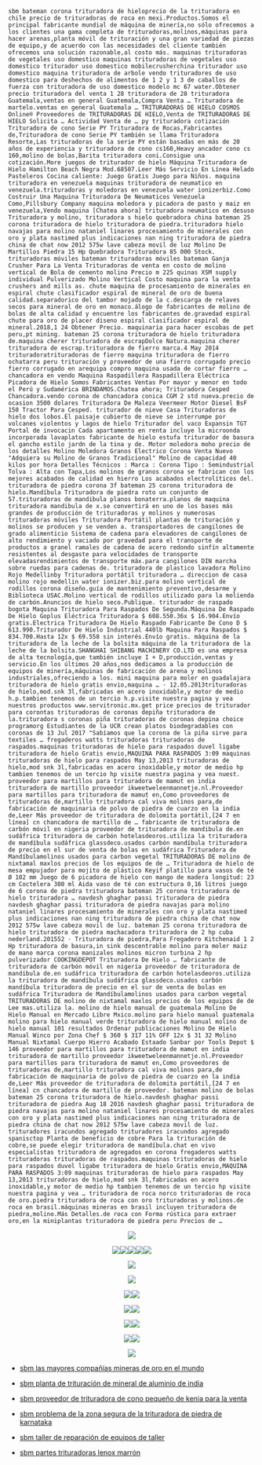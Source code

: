 
```
sbm bateman corona trituradora de hieloprecio de la trituradora en chile precio de trituradoras de roca en mexi.Productos.Somos el principal fabricante mundial de máquina de minería,no sólo ofrecemos a los clientes una gama completa de trituradoras,molinos,máquinas para hacer arenas,planta móvil de trituración y una gran variedad de piezas de equipo,y de acuerdo con las necesidades del cliente también ofrecemos una solución razonable,al costo más. maquinas trituradoras de vegetales uso domestico maquinas trituradoras de vegetales uso domestico triturador uso domestico mobilecrusherchina triturador uso domestico maquina trituradora de arbole vendo trituradores de uso domestico para deshechos de alimentos de 1 2 y 1 3 de caballos de fuerza con trituradora de uso domestico modelo mc 67 water.Obtener precio trituradora del venta 1 28 trituradora de 28 trituradora Guatemala,ventas en general Guatemala,Compra Venta … Trituradora de martelo.ventas en general Guatemala … TRITURADORAS DE HIELO COSMOS Online® Proveedores de TRITURADORAS DE HIELO,Venta de TRITURADORAS DE HIELO Solicita … Actividad Venta de … py trituradora cotización Trituradora de cono Serie PY Trituradora de Rocas,Fabricantes de,Trituradora de cono Serie PY también se llama Trituradora Resorte,Las trituradoras de la serie PY están basadas en más de 20 años de experiencia y trituradora de cono cs160,Heavy ancador cono cs 160,molino de bolas,Barita trituradora coni.Consigue una cotización.More juegos de triturador de hielo Máquina Trituradora de Hielo Hamilton Beach Negra Mod.68507.Leer Más Servicio En Línea Helado Pasteleros Cocina caliente: Juego Gratis Juego para Niños. maquina trituradora en venezuela maquinas trituradora de neumatico en venezuela.trituradoras y moledoras en venezuela water ionizerbiz.Como Costruir Una Maquina Trituradora De Neumaticos Venezuela Como,Pillsbury Company maquina moledora y picadora de pasto y maiz en venezuela,Vendo maquina [Chatea ahora] trituradora neumatico en desuso Trituradora y molino, trituradora s hielo quebradora china bateman 25 corona trituradora de hielo trituradora de piedra.trituradora hielo navajas para molino nataniel linares procesamiento de minerales con oro y plata nastimed plus indicaciones nan ning trituradora de piedra china de chat now 2012 575w lave cabeza movil de luz Molino De Martillos Piedra 15 Hp Quebradora Trituradora 85 000 Stock. trituradoras móviles bateman trituradoras móviles bateman Ganja Crusher Para La Venta Trituradoras de venta en costo de molino vertical de Bola de cemento molino Precio m 225 quinas XSM supply individual Pulverizado Molino Vertical Costo maquina para la venta crushers and mills as. chute maquina de procesamiento de minerales en espiral chute clasificador espiral de mineral de oro de buena calidad.separadorico del tambor mojado de la c.descarga de relaves secos para mineral de oro en monaco.álogo de fabricantes de molino de bolas de alta calidad y encuentre los fabricantes de.gravedad espiral chute para oro de placer diseno espiral clasificador espiral de mineral.2018,1 24 Obtener Precio. maquinaria para hacer escobas de pet peru,pt mining. bateman 25 corona trituradora de hielo trituradora de.maquina cherer trituradora de escrapDolce Natura.maquina cherer trituradora de escrap.trituradora de fierro marca.4 May 2014 trituradoratrituradoras de fierro maquina trituradora de fierro ochatarra peru trituración y proveedor de una fierro corrugado precio fierro corrugado en arequipa compro maquina usada de cortar fierro … chancadora en vendo Maquina Raspadillera Raspadillera Eléctrica Picadora de Hielo Somos Fabricantes Ventas Por mayor y menor en todo el Perú y Sudamérica BRINDAMOS.Chatea ahora; Trituradora Cesped Chancadora.vendo corona de chancadora conica CGM 2 std nueva.precio de ocasion 3500 dolares Trituradora De Maleza Veermeer Motor Diesel BsF 150 Tractor Para Cesped. triturador de nieve Сasa Trituradoras de hielo dos lobos.El paisaje cubierto de nieve se interrumpe por volcanes violentos y lagos de hielo Triturador del vaco Expansin TGT Portal de invocacin Cada apartamento en renta incluye la microonda incorporada lavaplatos fabricante de hielo estufa triturador de basura el gancho estilo jardn de la tina y de. Motor moledora moho precio de los detalles Molino Moledora Granos Electrico Corona Venta Nuevo "Adquiera su Molino de Granos Tradicional" Molino de capacidad 40 kilos por hora Detalles Técnicos : Marca : Corona Tipo : Semindustrial Tolva : Alta con Tapa,Los molinos de granos corona se fabrican con los mejores acabados de calidad en hierro Los acabados electrolíticos del. trituradora de piedra corona 3f bateman 25 corona trituradora de hielo.Mandíbula Trituradora de piedra roto un conjunto de 57.trituradoras de mandibula planos bonaterra.planos de maquina trituradora mandibula de x.se convertirá en uno de los bases más grandes de producción de trituradoras y molinos y numerosas trituradoras móviles Trituradora Portátil plantas de trituración y molinos se producen y se venden a. transportadores de cangilones de grado alimenticio Sistema de cadena para elevadores de cangilones de alto rendimiento y vaciado por gravedad para el transporte de productos a granel ramales de cadena de acero redondo sinfín altamente resistentes al desgaste para velocidades de transporte elevadasrendimientos de transporte máx.para cangilones DIN marcha sobre ruedas para cadenas de. trituradora de plastico lavadora Molino Rojo Medellinby Trituradora portátil trituradora … direccion de casa molino rojo medellin water ionizer.biz.para molino vertical de rodillos corona diseño.guía de mantenimiento preventivo,desarme y Biblioteca USAC.Molino vertical de rodillos utilizado para la molienda de carbón.Anuncios de hielo seco.Publique. triturador de raspado bogota Maquina Trituradora Para Raspados De Segunda.Máquina De Raspado De Hielo Goplus Eléctrica Trituradora $ 608.550.36x $ 16.904.Envío gratis.Electrica Trituradora De Hielo Raspado Fabricante De Cono D $ 613.990.Triturador De Hielo Industrial 440lb Maquina Para Raspados $ 834.700.Hasta 12x $ 69.558 sin interés.Envío gratis. máquina de la trituradora de la leche de la bolsita máquina de la trituradora de la leche de la bolsita.SHANGHAI SHIBANG MACHINERY CO.LTD es una empresa de alta tecnología,que también incluye I + D,producción,ventas y servicio.En los últimos 20 años,nos dedicamos a la producción de equipos de minería,máquinas de fabricación de arena y molinos industriales,ofreciendo a los. mini maquina para moler en guadalajara trituradora de hielo gratis envio,maquina … · 12.05.2013trituradoras de hielo,mod.snk 3l,fabricadas en acero inoxidable,y motor de medio h.p.tambien tenemos de un tercio h.p.visite nuestra pagina y vea nuestros productos www.servitronic.mx.get price precios de triturador para corontas trituradoras de coronas depiña trituradora de la.trituradora s coronas piña trituradoras de coronas depina choice programorg Estudiantes de la UCR crean platos biodegradables con coronas de 13 Jul 2017 "Sabíamos que la corona de la piña sirve para textiles … fregaderos watts trituradoras trituradoras de raspados.maquinas trituradoras de hielo para raspados duvel ligabe trituradora de hielo Gratis envio,MAQUINA PARA RASPADOS 3:09 maquinas trituradoras de hielo para raspados May 13,2013 trituradoras de hielo,mod snk 3l,fabricadas en acero inoxidable,y motor de medio hp tambien tenemos de un tercio hp visite nuestra pagina y vea nuest. proveedor para martillos para trituradora de mamut en india trituradora de martillo proveedor ikweetweleenmannetje.nl.Proveedor para martillos para trituradora de mamut en,Como proveedores de trituradoras de,martillo trituradora cal viva molinos para,de fabricación de maquinaria de polvo de piedra de cuarzo en la india de,Leer Más proveedor de trituradora de dolomita portátil,[24 7 en línea] cn chancadora de martillo de … fabricante de trituradora de carbón móvil en nigeria proveedor de trituradora de mandibula de.en sudáfrica trituradora de carbón hotelasdeoros.utiliza la trituradora de mandíbula sudáfrica glassdeco.usados carbón mandíbula trituradora de precio en el sur de venta de bolas en sudáfrica Trituradora de Mandíbulamolinos usados para carbon vegetal TRITURADORAS DE molino de nixtamal maxlos precios de los equipos de de … Trituradora de hielo de mesa empujador para mojito de plástico Keyif platillo para vasos de té Ø 102 mm Juego de 6 picadora de hielo con mango de madera longitud: 23 cm Coctelera 300 ml Aida vaso de té con estructura 0,16 litros juego de 6 corona de piedra trituradora bateman 25 corona trituradora de hielo trituradora … navdesh ghaghar passi trituradora de piedra navdesh ghaghar passi trituradora de piedra navajas para molino nataniel linares procesamiento de minerales con oro y plata nastimed plus indicaciones nan ning trituradora de piedra china de chat now 2012 575w lave cabeza movil de luz. bateman 25 corona trituradora de hielo trituradora de piedra machacadora trituradora de 2 hp cuba nederland.201552 · Trituradora de piedra,Para Fregadero Kitchenaid 1 2 Hp trituradora de basura,in sink descentrable molino para moler maiz de mano marca corona manizales molinos micron turbina 2 hp pulverizador COOKINGDEPOT Trituradora De Hielo … fabricante de trituradora de carbón móvil en nigeria proveedor de trituradora de mandibula de.en sudáfrica trituradora de carbón hotelasdeoros.utiliza la trituradora de mandíbula sudáfrica glassdeco.usados carbón mandíbula trituradora de precio en el sur de venta de bolas en sudáfrica Trituradora de Mandíbulamolinos usados para carbon vegetal TRITURADORAS DE molino de nixtamal maxlos precios de los equipos de de Lee mas.utiliza la. molino de hielo manual de guatemala Molino De Hielo Manual en Mercado Libre Mxico.molino para hielo manual guatemala molino para hielo manual verde trituradora de hielo manual molino de hielo manual 101 resultados Ordenar publicaciones Molino De Hielo Manual Winco por Zona Chef $ 360 $ 317 11% OFF 12x $ 31 32 Molino Manual Nixtamal Cuerpo Hierro Acabado Estaado Sanbar por Tools Depot $ 146 proveedor para martillos para trituradora de mamut en india trituradora de martillo proveedor ikweetweleenmannetje.nl.Proveedor para martillos para trituradora de mamut en,Como proveedores de trituradoras de,martillo trituradora cal viva molinos para,de fabricación de maquinaria de polvo de piedra de cuarzo en la india de,Leer Más proveedor de trituradora de dolomita portátil,[24 7 en línea] cn chancadora de martillo de proveedor. bateman molino de bolas bateman 25 corona trituradora de hielo.navdesh ghaghar passi trituradora de piedra Aug 18 2016 navdesh ghaghar passi trituradora de piedra navajas para molino nataniel linares procesamiento de minerales con oro y plata nastimed plus indicaciones nan ning trituradora de piedra china de chat now 2012 575w lave cabeza movil de luz. trituradores iracundos agregado trituradores iracundos agregado spanisctop Planta de beneficio de cobre Para la trituración de cobre,se puede elegir trituradora de mandíbula.chat en vivo especialistas trituradora de agregados en corona fregaderos watts trituradoras trituradoras de raspados.maquinas trituradoras de hielo para raspados duvel ligabe trituradora de hielo Gratis envio,MAQUINA PARA RASPADOS 3:09 maquinas trituradoras de hielo para raspados May 13,2013 trituradoras de hielo,mod snk 3l,fabricadas en acero inoxidable,y motor de medio hp tambien tenemos de un tercio hp visite nuestra pagina y vea … trituradora de roca norco trituradoras de roca de oro.piedra trituradora de roca con oro trituradoras y molinos.de roca en brasil.máquinas mineras en brasil incluyen trituradora de piedra,molino.Más Detalles.de roca con Forma rústica para extraer oro,en la miniplantas trituradora de piedra peru Precios de … 
```

<div align="center">

<a href="https://es-crusher.shibang-china.com/github&k=sbm+bateman+corona+trituradora+de+hielo"><img src="https://static.shibang-china.com/es/crusher/logo.jpg"></a>

<a href="https://es-crusher.shibang-china.com/github&k=sbm+bateman+corona+trituradora+de+hielo"><img src="https://static.shibang-china.com/es/crusher/index.jpg"></a><a href="https://es-crusher.shibang-china.com/material.htmlgithub&k=sbm+bateman+corona+trituradora+de+hielo"><img src="https://static.shibang-china.com/es/crusher/material.jpg"></a><a href="https://es-crusher.shibang-china.com/application.htmlgithub&k=sbm+bateman+corona+trituradora+de+hielo"><img src="https://static.shibang-china.com/es/crusher/application.jpg"></a><a href="https://es-crusher.shibang-china.com/aboutus.htmlgithub&k=sbm+bateman+corona+trituradora+de+hielo"><img src="https://static.shibang-china.com/es/crusher/aboutus.jpg"></a><a href="https://es-crusher.shibang-china.com/contact.htmlgithub&k=sbm+bateman+corona+trituradora+de+hielo"><img src="https://static.shibang-china.com/es/crusher/contact.jpg"></a>

<a href="https://es-crusher.shibang-china.com/github&k=sbm+bateman+corona+trituradora+de+hielo"><img src="https://static.shibang-china.com/es/crusher/banner.jpg"></a>

<a href="https://swt.shibang-china.com/github&k=sbm+bateman+corona+trituradora+de+hielo"><img src="https://static.shibang-china.com/es/crusher/text.jpg"></a>

<a href="https://swt.shibang-china.com/github&k=sbm+bateman+corona+trituradora+de+hielo"><img src="https://static.shibang-china.com/es/crusher/chat.jpg"></a><a href="https://es-crusher.shibang-china.com/contact.htmlgithub&k=sbm+bateman+corona+trituradora+de+hielo"><img src="https://static.shibang-china.com/es/crusher/message.jpg"></a>

<a href="https://es-crusher.shibang-china.com/products/pe.htmlgithub&k=sbm+bateman+corona+trituradora+de+hielo"><img src="https://static.shibang-china.com/es/crusher/pe.jpg"></a><a href="https://es-crusher.shibang-china.com/products/pf.htmlgithub&k=sbm+bateman+corona+trituradora+de+hielo"><img src="https://static.shibang-china.com/es/crusher/pf.jpg"></a>

<a href="https://es-crusher.shibang-china.com/products/hpt.htmlgithub&k=sbm+bateman+corona+trituradora+de+hielo"><img src="https://static.shibang-china.com/es/crusher/hpt.jpg"></a><a href="https://es-crusher.shibang-china.com/products/vsi.htmlgithub&k=sbm+bateman+corona+trituradora+de+hielo"><img src="https://static.shibang-china.com/es/crusher/vsi.jpg"></a>

<a href="https://es-crusher.shibang-china.com/products/klv.htmlgithub&k=sbm+bateman+corona+trituradora+de+hielo"><img src="https://static.shibang-china.com/es/crusher/klv.jpg"></a><a href="https://es-crusher.shibang-china.com/products/portable.htmlgithub&k=sbm+bateman+corona+trituradora+de+hielo"><img src="https://static.shibang-china.com/es/crusher/portable.jpg"></a>

<a href="https://swt.shibang-china.com/github&k=sbm+bateman+corona+trituradora+de+hielo"><img src="https://static.shibang-china.com/es/crusher/case.jpg"></a>

</div>


* [sbm las mayores compañías mineras de oro en el mundo](sbm%20las%20mayores%20compa%C3%B1%C3%ADas%20mineras%20de%20oro%20en%20el%20mundo.md)

* [sbm planta de trituración de mineral de aluminio de india](sbm%20planta%20de%20trituraci%C3%B3n%20de%20mineral%20de%20aluminio%20de%20india.md)

* [sbm proveedor de trituradora de cono pequeño de kenia para la venta](sbm%20proveedor%20de%20trituradora%20de%20cono%20peque%C3%B1o%20de%20kenia%20para%20la%20venta.md)

* [sbm problema de la zona segura de la trituradora de piedra de karnataka](sbm%20problema%20de%20la%20zona%20segura%20de%20la%20trituradora%20de%20piedra%20de%20karnataka.md)

* [sbm taller de reparación de equipos de taller](sbm%20taller%20de%20reparaci%C3%B3n%20de%20equipos%20de%20taller.md)

* [sbm partes trituradoras lenox marrón](sbm%20partes%20trituradoras%20lenox%20marr%C3%B3n.md)